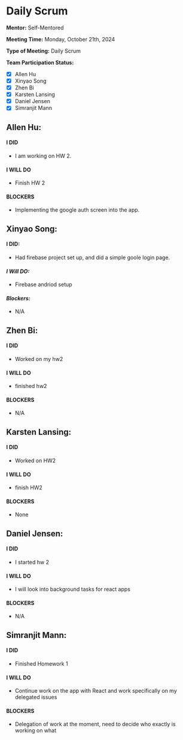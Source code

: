 # Daily Scrum

**Mentor:** Self-Mentored

**Meeting Time:** Monday, October 21th, 2024

**Type of Meeting:** Daily Scrum

**Team Participation Status:** 
- [x] Allen Hu 
- [x] Xinyao Song 
- [x] Zhen Bi 
- [x] Karsten Lansing 
- [x] Daniel Jensen 
- [x] Simranjit Mann 

## **Allen Hu:**  
#### **I DID**  
- I am working on HW 2. 

#### **I WILL DO**  
- Finish HW 2
 
#### **BLOCKERS**  
- Implementing the google auth screen into the app. 

## **Xinyao Song:**  
#### **I DID:**
- Had firebase project set up, and did a simple goole login page.

#### *I Will DO:*
- Firebase andriod setup

#### *Blockers:*
- N/A

## **Zhen Bi:**  
#### **I DID**  
- Worked on my hw2

#### **I WILL DO**  
- finished hw2

#### **BLOCKERS**  
- N/A

## **Karsten Lansing:**  
#### **I DID**  
- Worked on HW2

#### **I WILL DO**  
- finish HW2

#### **BLOCKERS**  
- None

## **Daniel Jensen:**  
#### **I DID**  
- I started hw 2

#### **I WILL DO**  
- I will look into background tasks for react apps

#### **BLOCKERS**  
- N/A

## **Simranjit Mann:**  
#### **I DID**  
- Finished Homework 1

#### **I WILL DO**  
- Continue work on the app with React and work specifically on my delegated issues

#### **BLOCKERS**  
- Delegation of work at the moment, need to decide who exactly is working on what
